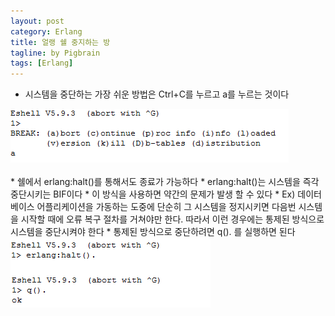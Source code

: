 ```yaml
---
layout: post
category: Erlang
title: 얼랭 쉘 중지하는 방
tagline: by Pigbrain
tags: [Erlang]
---
```


<!--more-->
* 시스템을 중단하는 가장 쉬운 방법은 Ctrl+C를 누르고 a를 누르는 것이다  
<img src="/assets/themes/Snail/img/Erlang/Shell/stop-1.png" alt="">  
<br>
<br>
* 쉘에서 erlang:halt()를 통해서도 종료가 가능하다  
	* erlang:halt()는 시스템을 즉각 중단시키는 BIF이다  
	* 이 방식을 사용하면 약간의 문제가 발생 할 수 있다  
		* Ex) 데이터베이스 어플리케이션을 가동하는 도중에 단순히 그 시스템을 정지시키면 다음번 시스템을 시작할 때에 오류 복구 절차를 거쳐야만 한다. 따라서 이런 경우에는 통제된 방식으로 시스템을 중단시켜야 한다  
* 통제된 방식으로 중단하려면 q(). 를 실행하면 된다  

<img src="/assets/themes/Snail/img/Erlang/Shell/stop-2.png" alt=""> 
